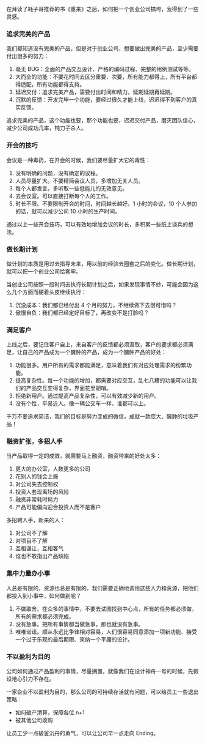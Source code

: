 在拜读了耗子哥推荐的书《重来》之后，如何把一个创业公司搞垮，我得到了一些灵感。

### 追求完美的产品

我们都知道没有完美的产品，但是对于创业公司，想要做出完美的产品，至少需要付出很多的努力：

1. 毫无 BUG：全面的产品交互设计、严格的编码过程、完整的用例测试等等。
2. 大而全的功能：不要花时间去区分重要、次要，所有能力都得上，所有平台都得适配，所有功能都得支持。
3. 延迟交付：追求完美产品，需要付出时间和精力，延期延期再延期。
4. 沉默的反馈：开发完毕一个功能，要经过很久才能上线，迟迟得不到客户的真实反馈。

追求完美的产品，这个功能也要，那个功能也要，迟迟交付产品，磨灭团队信心，减少公司成功几率，钝刀子杀人。

### 开会的技巧

会议是一种毒药，在开会的时候，我们要尽量扩大它的毒性：

1. 没有明确的问题，没有确定的议程。
2. 人员尽量扩大。不要精简会议人员，多增加无关人员。
3. 每个人都发言。多听取一些低能儿的无效意见。
4. 去会议室。可以直接打断每个人的工作。
5. 时长不限。不要限制开会的时间，时间越长越好。1 小时的会议，10 个人参加的话，就可以减少公司 10 小时的生产时间。

通过以上一些开会技巧，可以有效地增加会议的时长，多积累一些纸上谈兵的想法。

### 做长期计划

做计划的本质是用过去指导未来，用以前的经验去圈套之后的变化。做长期计划，就可以把一个创业公司给套牢。

当创业公司按照一段时间去执行长期计划之后，如果发现事情不妙，可能会因为这么几个方面而硬着头皮继续执行：

1. 沉没成本：我们都已经付出 4 个月的努力，不继续做下去很可惜吗？
1. 傲慢自负：我们都已经定好目标了，再改变不是打脸吗？

### 满足客户

上线之后，要记住客户自上，来自客户的反馈都必须汲取，客户的要求都必须满足，让自己的产品成为一个臃肿的产品，成为一个臃肿产品的好处：

1. 功能很多。用户所有的需求都能满足，意味着我们有对应处理需求的纷繁功能。
2. 提高复杂性。每一个功能的增加，都需要对应交互，乱七八糟的功能可以让我们的产品交互变得复杂，界面花里胡哨。
3. 拒绝新用户。通过提高产品复杂性，可以有效减少新的用户。
4. 没有个性，平易近人。像一辆公交车一样，谁都可以上。

千万不要追求简洁，我们的目标是努力变成的微信，成就一款庞大、臃肿的垃圾产品！

### 融资扩张，多招人手

当产品取得一定的成效，就需要马上融资，融资带来的好处太多：

1. 更大的办公室，人数更多的公司
2. 花别人的钱会上瘾
3. 对公司失去控制权
4. 投资人套现离场的风险
5. 融资非常耗时耗力
6. 产品可能偏向迎合投资人而不是客户

多招聘人手，新来的人：

1. 对公司不了解
2. 对项目不了解
3. 互相谦让，互相客气
4. 谁也不敢指出产品缺陷

### 集中力量办小事

人总是有限的，资源也总是有限的，我们需要正确地调用这些人力和资源，把他们都投入到小事中，如何做到呢？

1. 不做取舍。在众多的事情中，不要去试图找到中心点，所有的任务都必须做，所有的需求都必须完成。
2. 没有急事。把所有事情都当做急事，那也就没有急事。
3. 唯唯诺诺。顺从永远比争锋相对容易，人们很容易同意添加一项新功能、接受一个过于乐观的最后期限、笑纳一个平庸的设计。



### 不以盈利为目的

公司如何通过产品盈利的事情，尽量搁置，就像我们在设计神舟一号的时候，先假设地心引力不存在。

一家企业不以盈利为目的，那么公司的可持续存活就有问题，可以给员工一些退出策略：

- 如何破产清算，保障各位 n+1
- 被其他公司收购

让员工少一点破釜沉舟的勇气，可以让公司早一点走向 Ending。





















